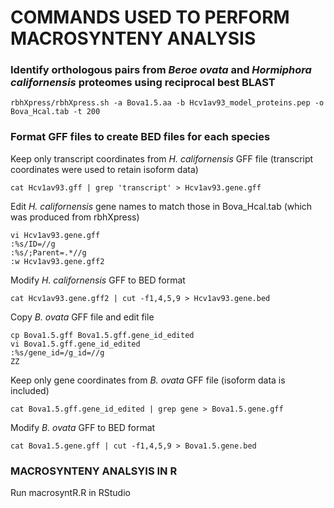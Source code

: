 # COMMANDS USED TO PERFORM MACROSYNTENY ANALYSIS

### Identify orthologous pairs from  _Beroe ovata_ and _Hormiphora californensis_ proteomes using reciprocal best BLAST
```
rbhXpress/rbhXpress.sh -a Bova1.5.aa -b Hcv1av93_model_proteins.pep -o Bova_Hcal.tab -t 200
```

### Format GFF files to create BED files for each species
Keep only transcript coordinates from _H. californensis_ GFF file (transcript coordinates were used to retain isoform data)
```
cat Hcv1av93.gff | grep 'transcript' > Hcv1av93.gene.gff
```

Edit _H. californensis_ gene names to match those in Bova_Hcal.tab (which was produced from rbhXpress) 
```
vi Hcv1av93.gene.gff
:%s/ID=//g
:%s/;Parent=.*//g
:w Hcv1av93.gene.gff2
```

Modify _H. californensis_ GFF to BED format
```
cat Hcv1av93.gene.gff2 | cut -f1,4,5,9 > Hcv1av93.gene.bed
```

Copy _B. ovata_ GFF file and edit file
```
cp Bova1.5.gff Bova1.5.gff.gene_id_edited
vi Bova1.5.gff.gene_id_edited
:%s/gene_id=/g_id=//g
ZZ
```

Keep only gene coordinates from _B. ovata_ GFF file (isoform data is included)
```
cat Bova1.5.gff.gene_id_edited | grep gene > Bova1.5.gene.gff
```

Modify _B. ovata_ GFF to BED format
```
cat Bova1.5.gene.gff | cut -f1,4,5,9 > Bova1.5.gene.bed
```

### MACROSYNTENY ANALSYIS IN R
Run macrosyntR.R in RStudio
